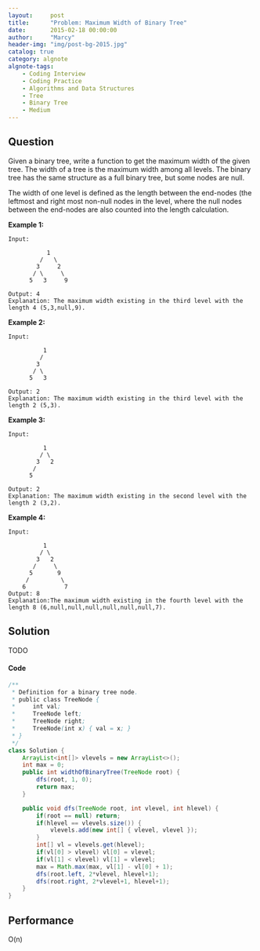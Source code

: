 ```yaml
---
layout:     post
title:      "Problem: Maximum Width of Binary Tree"
date:       2015-02-18 00:00:00
author:     "Marcy"
header-img: "img/post-bg-2015.jpg"
catalog: true
category: algnote
algnote-tags:
    - Coding Interview
    - Coding Practice
    - Algorithms and Data Structures
    - Tree
    - Binary Tree
    - Medium
---
```


## Question

Given a binary tree, write a function to get the maximum width of the given tree. The width of a tree is the maximum width among all levels. The binary tree has the same structure as a full binary tree, but some nodes are null.

The width of one level is defined as the length between the end-nodes (the leftmost and right most non-null nodes in the level, where the null nodes between the end-nodes are also counted into the length calculation.

**Example 1:**
```
Input: 

           1
         /   \
        3     2
       / \     \  
      5   3     9 

Output: 4
Explanation: The maximum width existing in the third level with the length 4 (5,3,null,9).
```

**Example 2:**
```
Input: 

          1
         /  
        3    
       / \       
      5   3     

Output: 2
Explanation: The maximum width existing in the third level with the length 2 (5,3).
```

**Example 3:**
```
Input: 

          1
         / \
        3   2 
       /        
      5      

Output: 2
Explanation: The maximum width existing in the second level with the length 2 (3,2).
```

**Example 4:**
```
Input: 

          1
         / \
        3   2
       /     \  
      5       9 
     /         \
    6           7
Output: 8
Explanation:The maximum width existing in the fourth level with the length 8 (6,null,null,null,null,null,null,7).
```

## Solution

TODO

#### Code

```java
/**
 * Definition for a binary tree node.
 * public class TreeNode {
 *     int val;
 *     TreeNode left;
 *     TreeNode right;
 *     TreeNode(int x) { val = x; }
 * }
 */
class Solution {
    ArrayList<int[]> vlevels = new ArrayList<>();
    int max = 0;
    public int widthOfBinaryTree(TreeNode root) {
        dfs(root, 1, 0);
        return max;
    }

    public void dfs(TreeNode root, int vlevel, int hlevel) {
        if(root == null) return;
        if(hlevel == vlevels.size()) {
            vlevels.add(new int[] { vlevel, vlevel });
        }
        int[] vl = vlevels.get(hlevel);
        if(vl[0] > vlevel) vl[0] = vlevel;
        if(vl[1] < vlevel) vl[1] = vlevel;
        max = Math.max(max, vl[1] - vl[0] + 1);
        dfs(root.left, 2*vlevel, hlevel+1);
        dfs(root.right, 2*vlevel+1, hlevel+1);
    }
}
```

## Performance
O(n)